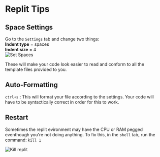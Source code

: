 # Replit Tips

## Space Settings
Go to the `Settings` tab and change two things:  
**Indent type** = spaces  
**Indent size** = 4  
![Set Spaces](../../_static/mod_imgs/set_tabs.jpg)

These will make your code look easier to read and conform to all the template files provided to you.

## Auto-Formatting
`ctrl+s` : This will format your file according to the settings. Your code will have to be syntactically correct
in order for this to work.  

## Restart 
Sometimes the replit evironment may have the CPU or RAM pegged eventhough you're not doing anything.
To fix this, in the `shell` tab, run the command: `kill 1`

![Kill replit](../../_static/mod_imgs/kill1.jpg)

